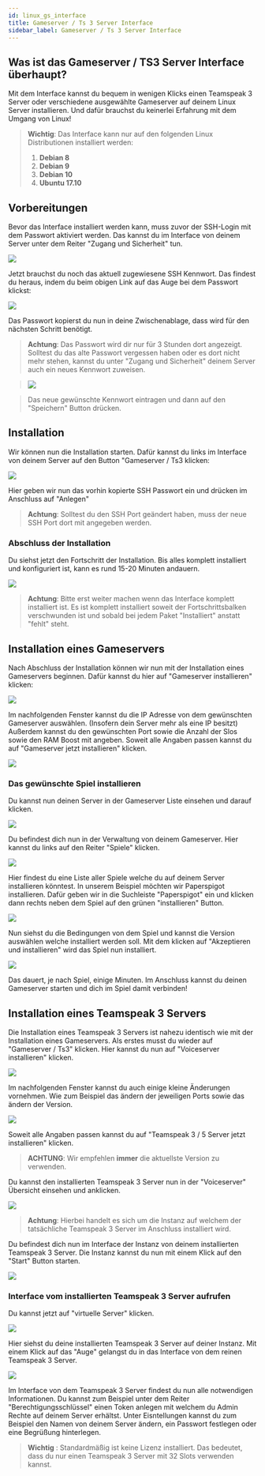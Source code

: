 ```yaml
---
id: linux_gs_interface
title: Gameserver / Ts 3 Server Interface
sidebar_label: Gameserver / Ts 3 Server Interface
---
```


## Was ist das Gameserver / TS3 Server Interface überhaupt?

Mit dem Interface kannst du bequem in wenigen Klicks einen Teamspeak 3 Server oder verschiedene ausgewählte Gameserver auf deinem Linux Server installieren.
Und dafür brauchst du keinerlei Erfahrung mit dem Umgang von Linux!

> **Wichtig**: Das Interface kann nur auf den folgenden Linux Distributionen installiert werden:
> 1. **Debian 8**
> 1. **Debian 9**
> 1. **Debian 10**
> 1. **Ubuntu 17.10**

## Vorbereitungen
Bevor das Interface installiert werden kann, muss zuvor der SSH-Login mit dem Passwort aktiviert werden.
Das kannst du im Interface von deinem Server unter dem Reiter "Zugang und Sicherheit" tun.

![](https://screensaver01.zap-hosting.com/index.php/s/oW4sPsc4ArWEqnS/preview)

Jetzt brauchst du noch das aktuell zugewiesene SSH Kennwort.
Das findest du heraus, indem du beim obigen Link auf das Auge bei dem Passwort klickst:

![](https://screensaver01.zap-hosting.com/index.php/s/RiaXwCKSXn9x97w/preview)

Das Passwort kopierst du nun in deine Zwischenablage, dass wird für den nächsten Schritt benötigt.

> **Achtung**: Das Passwort wird dir nur für 3 Stunden dort angezeigt.
> Solltest du das alte Passwort vergessen haben oder es dort nicht mehr stehen, kannst du unter "Zugang und Sicherheit" deinem Server auch ein neues Kennwort zuweisen.

>![](https://screensaver01.zap-hosting.com/index.php/s/9GD894FJEJRpJZT/preview)

> Das neue gewünschte Kennwort eintragen und dann auf den "Speichern" Button drücken.
## Installation
Wir können nun die Installation starten.
Dafür kannst du links im Interface von deinem Server auf den Button "Gameserver / Ts3 klicken:

![](https://screensaver01.zap-hosting.com/index.php/s/43pjjnGmt4fFbGf/preview)

Hier geben wir nun das vorhin kopierte SSH Passwort ein und drücken im Anschluss auf "Anlegen"
> **Achtung**: Solltest du den SSH Port geändert haben, muss der neue SSH Port dort mit angegeben werden.

### Abschluss der Installation
Du siehst jetzt den Fortschritt der Installation.
Bis alles komplett installiert und konfiguriert ist, kann es rund 15-20 Minuten andauern.

![](https://screensaver01.zap-hosting.com/index.php/s/B3iz7AZfcM2K3dR/preview)

> **Achtung**: Bitte erst weiter machen wenn das Interface komplett installiert ist.
> Es ist komplett installiert soweit der Fortschrittsbalken verschwunden ist und sobald bei jedem Paket "Installiert" anstatt "fehlt" steht.

## Installation eines Gameservers
Nach Abschluss der Installation können wir nun mit der Installation eines Gameservers beginnen.
Dafür kannst du hier auf "Gameserver installieren" klicken:

![](https://screensaver01.zap-hosting.com/index.php/s/xM7NS4EBfW2YS3T/preview)

Im nachfolgenden Fenster kannst du die IP Adresse von dem gewünschten Gameserver auswählen. (Insofern dein Server mehr als eine IP besitzt)
Außerdem kannst du den gewünschten Port sowie die Anzahl der Slos sowie den RAM Boost mit angeben.
Soweit alle Angaben passen kannst du auf "Gameserver jetzt installieren" klicken.

![](https://screensaver01.zap-hosting.com/index.php/s/fWHNwqdDLoieMaZ/preview)


### Das gewünschte Spiel installieren
Du kannst nun deinen Server in der Gameserver Liste einsehen und darauf klicken.

![](https://screensaver01.zap-hosting.com/index.php/s/GXqG8yb2ApibsYg/preview)


Du befindest dich nun in der Verwaltung von deinem Gameserver.
Hier kannst du links auf den Reiter "Spiele" klicken.

![](https://screensaver01.zap-hosting.com/index.php/s/n65ea39eHMfj6pw/preview)


Hier findest du eine Liste aller Spiele welche du auf deinem Server installieren könntest.
In unserem Beispiel möchten wir Paperspigot  installieren.
Dafür geben wir in die Suchleiste "Paperspigot" ein und klicken dann rechts neben dem Spiel auf den grünen "installieren" Button.

![](https://screensaver01.zap-hosting.com/index.php/s/KWTANRpzKWgqYA4/preview)


Nun siehst du die Bedingungen von dem Spiel und kannst die Version auswählen welche installiert werden soll.
Mit dem klicken auf "Akzeptieren und installieren" wird das Spiel nun installiert.

![](https://screensaver01.zap-hosting.com/index.php/s/L7eiE7m42Nd8mJf/preview)


Das dauert, je nach Spiel,  einige Minuten.
Im Anschluss kannst du deinen Gameserver starten und dich im Spiel damit verbinden!


## Installation eines Teamspeak 3 Servers
Die Installation eines Teamspeak 3 Servers ist nahezu identisch wie mit der Installation eines Gameservers.
Als erstes musst du wieder auf "Gameserver / Ts3" klicken.
Hier kannst du nun auf "Voiceserver installieren" klicken.

![](https://screensaver01.zap-hosting.com/index.php/s/36nAMeQTXNy3TSW/preview)


Im nachfolgenden Fenster kannst du auch einige kleine Änderungen vornehmen.
Wie zum Beispiel das ändern der jeweiligen Ports sowie das ändern der Version.

![](https://screensaver01.zap-hosting.com/index.php/s/t5bxBFCzFtiSsJN/preview)


Soweit alle Angaben passen kannst du auf "Teamspeak 3 / 5 Server jetzt installieren" klicken.
> **ACHTUNG**: Wir empfehlen **immer** die aktuellste Version zu verwenden.

Du kannst den installierten Teamspeak 3 Server nun in der "Voiceserver" Übersicht einsehen und anklicken.

![](https://screensaver01.zap-hosting.com/index.php/s/rRHkyJfG4TnYFBq/preview)


> **Achtung**: Hierbei handelt es sich um die Instanz auf welchem der tatsächliche Teamspeak 3 Server im Anschluss installiert wird.

Du befindest dich nun im Interface der Instanz von deinem installierten Teamspeak 3 Server.
Die Instanz kannst du nun mit einem Klick auf den "Start" Button starten.

![](https://screensaver01.zap-hosting.com/index.php/s/pLPASwDWM2acWGc/preview)


### Interface vom installierten Teamspeak 3 Server aufrufen
Du kannst jetzt auf "virtuelle Server" klicken.

![](https://screensaver01.zap-hosting.com/index.php/s/YJ4qtBBxiHKabTT/preview)


Hier siehst du deine installierten Teamspeak 3 Server auf deiner Instanz.
Mit einem Klick auf das "Auge" gelangst du in das Interface von dem reinen Teamspeak 3 Server.

![](https://screensaver01.zap-hosting.com/index.php/s/XbyNEWH5ARkizbr/preview)


Im Interface von dem Teamspeak 3 Server findest du nun alle notwendigen Informationen.
Du kannst zum Beispiel unter dem Reiter "Berechtigungsschlüssel" einen Token anlegen mit welchem du Admin Rechte auf deinem Server erhältst.
Unter Eisntellungen kannst du zum Beispiel den  Namen von deinem Server ändern, ein Passwort festlegen oder eine Begrüßung hinterlegen.


> **Wichtig** : Standardmäßig ist keine Lizenz installiert. Das bedeutet, dass du nur einen Teamspeak 3 Server mit 32 Slots verwenden kannst.

 







